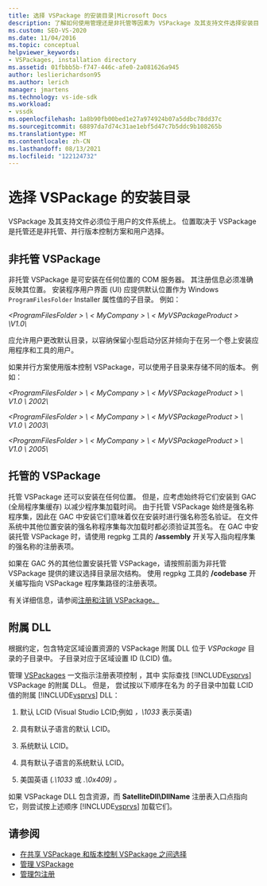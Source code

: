 ```yaml
---
title: 选择 VSPackage 的安装目录|Microsoft Docs
description: 了解如何使用管理还是非托管等因素为 VSPackage 及其支持文件选择安装目录。
ms.custom: SEO-VS-2020
ms.date: 11/04/2016
ms.topic: conceptual
helpviewer_keywords:
- VSPackages, installation directory
ms.assetid: 01fbbb5b-f747-446c-afe0-2a081626a945
author: leslierichardson95
ms.author: lerich
manager: jmartens
ms.technology: vs-ide-sdk
ms.workload:
- vssdk
ms.openlocfilehash: 1a8b90fb00bed1e27a974924b07a5ddbc78dd37c
ms.sourcegitcommit: 68897da7d74c31ae1ebf5d47c7b5ddc9b108265b
ms.translationtype: MT
ms.contentlocale: zh-CN
ms.lasthandoff: 08/13/2021
ms.locfileid: "122124732"
---
```

# <a name="choose-the-installation-directory-for-a-vspackage"></a>选择 VSPackage 的安装目录
VSPackage 及其支持文件必须位于用户的文件系统上。 位置取决于 VSPackage 是托管还是非托管、并行版本控制方案和用户选择。

## <a name="unmanaged-vspackages"></a>非托管 VSPackage
 非托管 VSPackage 是可安装在任何位置的 COM 服务器。 其注册信息必须准确反映其位置。 安装程序用户界面 (UI) 应提供默认位置作为 Windows `ProgramFilesFolder` Installer 属性值的子目录。 例如：

*&lt;ProgramFilesFolder &gt; \\ &lt; MyCompany &gt; \\ &lt; MyVSPackageProduct &gt; \V1.0\\*

 应允许用户更改默认目录，以容纳保留小型启动分区并倾向于在另一个卷上安装应用程序和工具的用户。

 如果并行方案使用版本控制 VSPackage，可以使用子目录来存储不同的版本。 例如：

 *&lt;ProgramFilesFolder &gt; \\ &lt; MyCompany &gt; \\ &lt; MyVSPackageProduct &gt; \\ V1.0 \\ 2002\\*

 *&lt;ProgramFilesFolder &gt; \\ &lt; MyCompany &gt; \\ &lt; MyVSPackageProduct &gt; \\ V1.0 \\ 2003\\*

 *&lt;ProgramFilesFolder &gt; \\ &lt; MyCompany &gt; \\ &lt; MyVSPackageProduct &gt; \\ V1.0 \\ 2005\\*

## <a name="managed-vspackages"></a>托管的 VSPackage
 托管 VSPackage 还可以安装在任何位置。 但是，应考虑始终将它们安装到 GAC (全局程序集缓存) 以减少程序集加载时间。 由于托管 VSPackage 始终是强名称程序集，因此在 GAC 中安装它们意味着仅在安装时进行强名称签名验证。 在文件系统中其他位置安装的强名称程序集每次加载时都必须验证其签名。 在 GAC 中安装托管 VSPackage 时，请使用 regpkg 工具的 **/assembly** 开关写入指向程序集的强名称的注册表项。

 如果在 GAC 外的其他位置安装托管 VSPackage，请按照前面为非托管 VSPackage 提供的建议选择目录层次结构。 使用 regpkg 工具的 **/codebase** 开关编写指向 VSPackage 程序集路径的注册表项。

 有关详细信息，请参阅[注册和注销 VSPackage。](../../extensibility/registering-and-unregistering-vspackages.md)

## <a name="satellite-dlls"></a>附属 DLL
 根据约定，包含特定区域设置资源的 VSPackage 附属 DLL 位于 *VSPackage* 目录的子目录中。 子目录对应于区域设置 ID (LCID) 值。

 管理 [VSPackages](../../extensibility/managing-vspackages.md) 一文指示注册表项控制 ，其中 实际查找 [!INCLUDE[vsprvs](../../code-quality/includes/vsprvs_md.md)] VSPackage 的附属 DLL。 但是， 尝试按以下顺序在名为 的子目录中加载 LCID 值的附属 [!INCLUDE[vsprvs](../../code-quality/includes/vsprvs_md.md)] DLL：

1. 默认 LCID (Visual Studio LCID;例如 *，\1033* 表示英语) 

2. 具有默认子语言的默认 LCID。

3. 系统默认 LCID。

4. 具有默认子语言的系统默认 LCID。

5. 美国英语 (*.\1033* 或 *.\0x409) 。*

如果 VSPackage DLL 包含资源，而 **SatelliteDll\DllName** 注册表入口点指向它，则尝试按上述顺序 [!INCLUDE[vsprvs](../../code-quality/includes/vsprvs_md.md)] 加载它们。

## <a name="see-also"></a>请参阅
- [在共享 VSPackage 和版本控制 VSPackage 之间选择](../../extensibility/choosing-between-shared-and-versioned-vspackages.md)
- [管理 VSPackage](../../extensibility/managing-vspackages.md)
- [管理包注册](/previous-versions/bb166783(v=vs.100))
